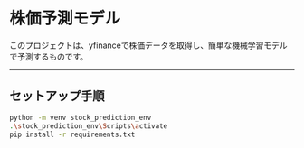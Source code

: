 # 株価予測モデル

このプロジェクトは、yfinanceで株価データを取得し、簡単な機械学習モデルで予測するものです。

---

## セットアップ手順

```bash
python -m venv stock_prediction_env
.\stock_prediction_env\Scripts\activate
pip install -r requirements.txt